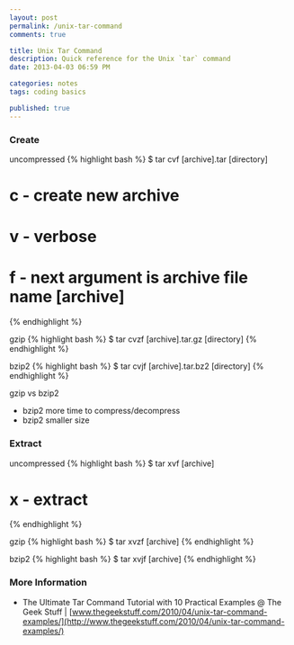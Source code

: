 ```yaml
---
layout: post
permalink: /unix-tar-command
comments: true

title: Unix Tar Command
description: Quick reference for the Unix `tar` command
date: 2013-04-03 06:59 PM

categories: notes
tags: coding basics

published: true
---
```


### Create

uncompressed
{% highlight bash %}
$ tar cvf [archive].tar [directory]
# c - create new archive
# v - verbose
# f - next argument is archive file name [archive]
{% endhighlight %}

gzip
{% highlight bash %}
$ tar cvzf [archive].tar.gz [directory]
{% endhighlight %}

bzip2
{% highlight bash %}
$ tar cvjf [archive].tar.bz2 [directory]
{% endhighlight %}

gzip vs bzip2

- bzip2 more time to compress/decompress
- bzip2 smaller size


### Extract

uncompressed
{% highlight bash %}
$ tar xvf [archive]
# x - extract
{% endhighlight %}

gzip
{% highlight bash %}
$ tar xvzf [archive]
{% endhighlight %}

bzip2
{% highlight bash %}
$ tar xvjf [archive]
{% endhighlight %}


### More Information

- The Ultimate Tar Command Tutorial with 10 Practical Examples @ The Geek Stuff | [www.thegeekstuff.com/2010/04/unix-tar-command-examples/](http://www.thegeekstuff.com/2010/04/unix-tar-command-examples/)
